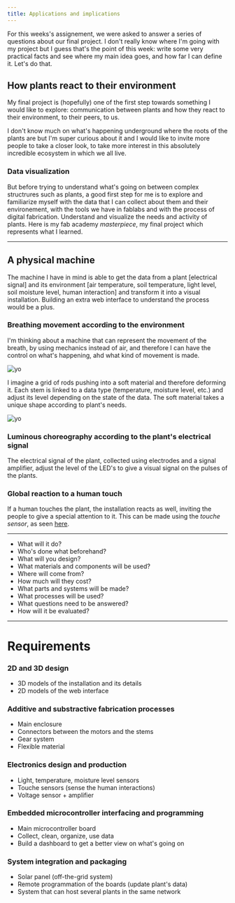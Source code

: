 ```yaml
---
title: Applications and implications
---
```


For this weeks's assignement, we were asked to answer a series of questions about our final project. I don't really know where I'm going with my project but I guess that's the point of this week: write some very practical facts and see where my main idea goes, and how far I can define it. Let's do that.

## How plants react to their environment

My final project is (hopefully) one of the first step towards something I would like to explore: communication between plants and how they react to their environment, to their peers, to us.

I don't know much on what's happening underground where the roots of the plants are but I'm super curious about it and I would like to invite more people to take a closer look, to take more interest in this absolutely incredible ecosystem in which we all live.

### Data visualization

But before trying to understand what's going on between complex structrures such as plants, a good first step for me is to explore and familiarize myself with the data that I can collect about them and their environement, with the tools we have in fablabs and with the process of digital fabrication. Understand and visualize the needs and activity of plants. Here is my fab academy *masterpiece*, my final project which represents what I learned.

---

## A physical machine

The machine I have in mind is able to get the data from a plant [electrical signal] and its environment [air temperature, soil temperature, light level, soil moisture level, human interaction] and transform it into a visual installation. Building an extra web interface to understand the process would be a plus.

### Breathing movement according to the environment

I'm thinking about a machine that can represent the movement of the breath, by using mechanics instead of air, and therefore I can have the control on what's happening, ahd what kind of movement is made.

![yo](sketch-general.jpg)

I imagine a grid of rods pushing into a soft material and therefore deforming it. Each stem is linked to a data type (temperature, moisture level, etc.) and adjust its level depending on the state of the data. The soft material takes a unique shape according to plant's needs.

![yo](sketch-mechanism.jpg)

### Luminous choreography according to the plant's electrical signal

The electrical signal of the plant, collected using electrodes and a signal amplifier, adjust the level of the LED's to give a visual signal on the pulses of the plants.

### Global reaction to a human touch

If a human touches the plant, the installation reacts as well, inviting the people to give a special attention to it. This can be made using the *touche sensor*, as seen [here](https://www.instructables.com/id/Touche-for-Arduino-Advanced-touch-sensing/).

---

- What will it do?
- Who's done what beforehand?
- What will you design?
- What materials and components will be used?
- Where will come from?
- How much will they cost?
- What parts and systems will be made?
- What processes will be used?
- What questions need to be answered?
- How will it be evaluated?

---

# Requirements

### 2D and 3D design

- 3D models of the installation and its details
- 2D models of the web interface

### Additive and substractive fabrication processes

- Main enclosure
- Connectors between the motors and the stems
- Gear system
- Flexible material

### Electronics design and production

- Light, temperature, moisture level sensors
- Touche sensors (sense the human interactions)
- Voltage sensor + amplifier

### Embedded microcontroller interfacing and programming

- Main microcontroller board
- Collect, clean, organize, use data
- Build a dashboard to get a better view on what's going on

### System integration and packaging

- Solar panel (off-the-grid system)
- Remote programmation of the boards (update plant's data)
- System that can host several plants in the same network



